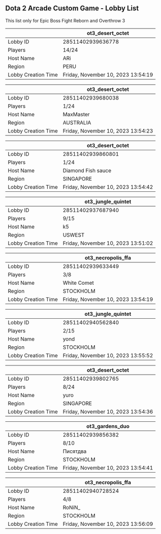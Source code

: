 ## Dota 2 Arcade Custom Game - Lobby List

This list only for Epic Boss Fight Reborn and Overthrow 3

|  | ot3_desert_octet |
| ------ | ------ |
| Lobby ID | 28511402939636778 |
| Players | 14/24 |
| Host Name | ARi |
| Region | PERU |
| Lobby Creation Time | Friday, November 10, 2023 13:54:19 |


|  | ot3_desert_octet |
| ------ | ------ |
| Lobby ID | 28511402939680038 |
| Players | 1/24 |
| Host Name | MaxMaster |
| Region | AUSTRALIA |
| Lobby Creation Time | Friday, November 10, 2023 13:54:23 |


|  | ot3_desert_octet |
| ------ | ------ |
| Lobby ID | 28511402939860801 |
| Players | 1/24 |
| Host Name | Diamond Fish sauce |
| Region | SINGAPORE |
| Lobby Creation Time | Friday, November 10, 2023 13:54:42 |


|  | ot3_jungle_quintet |
| ------ | ------ |
| Lobby ID | 28511402937687940 |
| Players | 9/15 |
| Host Name | k5 |
| Region | USWEST |
| Lobby Creation Time | Friday, November 10, 2023 13:51:02 |


|  | ot3_necropolis_ffa |
| ------ | ------ |
| Lobby ID | 28511402939633449 |
| Players | 3/8 |
| Host Name | White Comet |
| Region | STOCKHOLM |
| Lobby Creation Time | Friday, November 10, 2023 13:54:19 |


|  | ot3_jungle_quintet |
| ------ | ------ |
| Lobby ID | 28511402940562840 |
| Players | 2/15 |
| Host Name | yond |
| Region | STOCKHOLM |
| Lobby Creation Time | Friday, November 10, 2023 13:55:52 |


|  | ot3_desert_octet |
| ------ | ------ |
| Lobby ID | 28511402939802765 |
| Players | 8/24 |
| Host Name | yuro |
| Region | SINGAPORE |
| Lobby Creation Time | Friday, November 10, 2023 13:54:36 |


|  | ot3_gardens_duo |
| ------ | ------ |
| Lobby ID | 28511402939856382 |
| Players | 8/10 |
| Host Name | Писятдва |
| Region | STOCKHOLM |
| Lobby Creation Time | Friday, November 10, 2023 13:54:41 |


|  | ot3_necropolis_ffa |
| ------ | ------ |
| Lobby ID | 28511402940728524 |
| Players | 4/8 |
| Host Name | RoNiN_ |
| Region | STOCKHOLM |
| Lobby Creation Time | Friday, November 10, 2023 13:56:09 |


